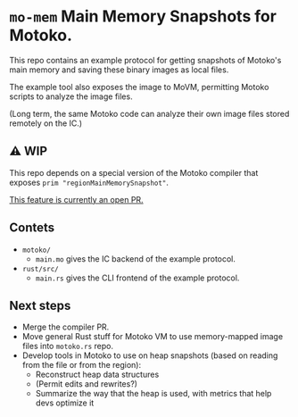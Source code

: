 # `mo-mem` Main Memory Snapshots for Motoko.

This repo contains an example protocol for getting snapshots of Motoko's main memory and saving these binary images as local files.

The example tool also exposes the image to MoVM, permitting Motoko scripts to analyze the image files.

(Long term, the same Motoko code can analyze their own image files stored remotely on the IC.)

## ⚠️ WIP

This repo depends on a special version of the Motoko compiler that exposes `prim "regionMainMemorySnapshot"`.

[This feature is currently an open PR. ](https://github.com/dfinity/motoko/pull/4233)


## Contets
- `motoko/`
  - `main.mo` gives the IC backend of the example protocol.
- `rust/src/`
  - `main.rs` gives the CLI frontend of the example protocol.


## Next steps
- Merge the compiler PR.
- Move general Rust stuff for Motoko VM to use memory-mapped image files into `motoko.rs` repo.
- Develop tools in Motoko to use on heap snapshots (based on reading from the file or from the region):
  - Reconstruct heap data structures
  - (Permit edits and rewrites?)
  - Summarize the way that the heap is used, with metrics that help devs optimize it
